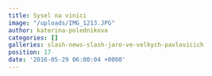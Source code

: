 ```yaml
---
title: Sysel na vinici
image: "/uploads/IMG_1213.JPG"
author: katerina-polednikova
categories: []
galleries: slash-news-slash-jaro-ve-velkych-pavlovicich
position: 17
date: '2016-05-29 06:00:04 +0000'
---
```

